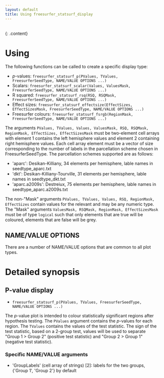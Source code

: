 ```yaml
---
layout: default
title: Using freesurfer_statsurf_display
---
```

<br>
{: .content}

# Using

The following functions can be called to create a specific display type:

* *p*-values: `freesurfer_statsurf_p(PValues, TValues, FreesurferSeedType, NAME/VALUE OPTIONS ...)`
* Scalars: `freesurfer_statsurf_scalar(Values, ValuesMask, FreesurferSeedType, NAME/VALUE OPTIONS ...)`
* R squared: `freesurfer_statsurf_rsq(RSQ, RSQMask, FreesurferSeedType, NAME/VALUE OPTIONS ...)`
* Effect sizes: `freesurfer_statsurf_effectsize(EffectSizes, EffectSizesMask, FreesurferSeedType, NAME/VALUE OPTIONS ...)`
* Freesurfer colours: `freesurfer_statsurf_fsrgb(RegionMask, FreesurferSeedType, NAME/VALUE OPTIONS ...)`

The arguments `PValues, TValues, Values, ValuesMask, RSQ, RSQMask, RegionMask, EffectSizes, EffectSizesMask` must be two-element cell arrays with element 1 contains the left hemisphere values  and element 2 containing right hemisphere values. Each cell array element must be a vector of size corresponding to the number of labels in the parcellation scheme chosen in FreesurferSeedType. The parcellation schemes supported are as follows:

* 'aparc': Desikan-Killiany, 34 elements per hemisphere, lable names in seedtype_aparc.txt
* 'dkt': Desikan-Killiany-Tourville, 31 elements per hemisphere, lable names in seedtype_dkt.txt
* 'aparc.a2009s': Destreiux, 75 elements per hemisphere, lable names in seedtype_aparc.a2009s.txt

The non-"Mask" arguments `PValues, TValues, Values, RSQ, RegionMask, EffectSizes` contain values for the relevant and may be any numeric type. The "Mask" arguments `ValuesMask, RSQMask, RegionMask, EffectSizesMask` must be of type `logical` such that only elements that are true will be coloured, elements that are false will be grey.

## NAME/VALUE OPTIONS

There are a number of NAME/VALUE options that are common to all plot types. 

# Detailed synopsis

## P-value display

* `freesurfer_statsurf_p(PValues, TValues, FreesurferSeedType, NAME/VALUE OPTIONS ...)`

The <I>p</I>-value plot is intended to colour statistically significant regions after hypothesis testing. The `PValues` argument contains the <I>p</I>-values for each region. The `TValues` contains the values of the test statistic. The sign of the test statistic, based on a 2-group test, values will be used to separate "Group 1 > Group 2" (positive test statistic) and "Group 2 > Group 1" (negative test statistic).

### Specific NAME/VALUE arguments

* 'GroupLabels' (cell array of strings) [2]: labels for the two groups, {'Group 1', 'Group 2'} by default